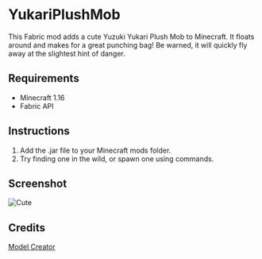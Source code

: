 # YukariPlushMob

This Fabric mod adds a cute Yuzuki Yukari Plush Mob to Minecraft. It floats around and makes for a great punching bag! Be warned, it will quickly fly away at the slightest hint of danger.

## Requirements
- Minecraft 1.16
- Fabric API

## Instructions

1) Add the .jar file to your Minecraft mods folder.
2) Try finding one in the wild, or spawn one using commands.

## Screenshot
![Cute](https://user-images.githubusercontent.com/45186205/122135362-583a1e80-ce0e-11eb-9206-0fe4971d1431.png)

## Credits
[Model Creator](https://seiga.nicovideo.jp/seiga/im10610798)
